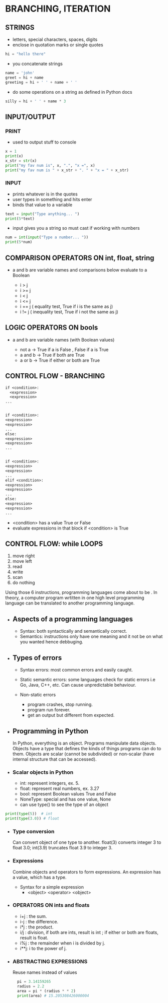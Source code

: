 # BRANCHING, ITERATION

## STRINGS

- letters, special characters, spaces, digits
- enclose in quotation marks or single quotes

```py
hi = "hello there"
```

- you concatenate strings

```py
name = 'john'
greet = hi + name
greeting = hi + ' ' + name + ' '
```

- do some operations on a string as defined in Python docs

```py
silly = hi + ' ' + name * 3
```

## INPUT/OUTPUT

### PRINT

- used to output stuff to console

```py
x = 1
print(x)
x_str = str(x)
print("my fav num is", x, ".", "x =", x)
print("my fav num is " + x_str + ". " + "x = " + x_str)

```

### INPUT

- prints whatever is in the quotes
- user types in something and hits enter
- binds that value to a variable

```py
text = input("Type anything... ")
print(5*text)
```

- input gives you a string so must cast if working with numbers

```py
num = int(input("Type a number... "))
print(5*num)
```

## COMPARISON OPERATORS ON int, float, string

- a and b are variable names and comparisons below evaluate to a Boolean

  - i > j
  - i >= j
  - i < j
  - i <= j
  - i == j ( equality test, True if i is the same as j)
  - i != j ( inequality test, True if i not the same as j)

## LOGIC OPERATORS ON bools

- a and b are variable names (with Boolean values)

  - not a -> True if a is False , False if a is True
  - a and b -> True if both are True
  - a or b -> True if either or both are True

## CONTROL FLOW - BRANCHING

```latex
if <condition>:
  <expression>
  <expression>
...


if <condition>:
<expression>
<expression>
...
else:
<expression>
<expression>
...


if <condition>:
<expression>
<expression>
...
elif <condition>:
<expression>
<expression>
...
else:
<expression>
<expression>
...
```

- \<condition> has a value True or False
- evaluate expressions in that block if \<condition> is True

## CONTROL FLOW: while LOOPS

1. move right
2. move left
3. read
4. write
5. scan
6. do nothing

Using those 6 instructions, programming languages come about to be
. In theory, a computer program wrtitten in one high level programming language can be translated to another programming language.

- ## Aspects of a programming languages

  - Syntax: both syntactically and semantically correct.
  - Semantics: instructions only have one meaning and it not be on what you wanted hence debbuging.

- ## Types of errors

  - Syntax errors: most common errors and easily caught.
  - Static semantic errors: some languages check for static errors i.e Go, Java, C++, etc. Can cause unpredictable behaviour.

  - Non-static errors
    - program crashes, stop running.
    - program run forever.
    - get an output but different from expected.

- ## Programming in Python

  In Python, everything is an object. Programs manipulate data objects. Objects have a type that defines the kinds of things programs can do to them. Objects are scalar (cannot be subdivided) or non-scalar (have internal structure that can be accessed).

- ### Scalar objects in Python

  - int: represent integers, ex. 5.
  - float: represent real numbers, ex. 3.27
  - bool: represent Boolean values True and False
  - NoneType: special and has one value, None
  - can use type() to see the type of an object

```py
print(type(5))  # int
print(type(3.0)) # float
```

- ### Type conversion

  Can convert object of one type to another. float(3) converts integer 3 to float 3.0; int(3.9) truncates float 3.9 to integer 3.

- ### Expressions

  Combine objects and operators to form expressions. An expression has a value, which has a type.

  - Syntax for a simple expression
    - \<object> \<operator> \<object>

- ### OPERATORS ON ints and floats

  - i+j : the sum.
  - i-j : the difference.
  - i\*j : the product.
  - i/j : division, if both are ints, result is int ; if either or both are floats, result is float.
  - i%j : the remainder when i is divided by j.
  - i\*\*j: i to the power of j.

- ### ABSTRACTING EXPRESSIONS

  Reuse names instead of values

  ```py
    pi = 3.14159265
    radius = 2.2
    area = pi * (radius * * 2)
    print(area) # 15.205308426000004
  ```
